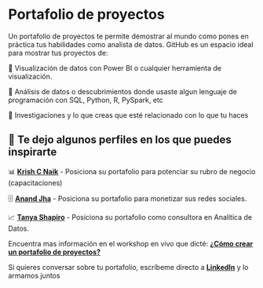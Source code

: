 # Portafolio de proyectos

Un portafolio de proyectos te permite demostrar al mundo como pones en práctica tus habilidades como analista de datos. GitHub es un espacio ideal para mostrar tus proyectos de:

🔹 Visualización de datos con Power BI o cualquier herramienta de visualización.

🔹 Análisis de datos o descubrimientos donde usaste algun lenguaje de programación con SQL, Python, R, PySpark, etc

🔹 Investigaciones y lo que creas que esté relacionado con lo que tu haces

## 🚀 Te dejo algunos perfiles en los que puedes inspirarte
📊 **[Krish C Naik](https://github.com/krishnaik06)** - Posiciona su portafolio para potenciar su rubro de negocio (capacitaciones)

🗄️ **[Anand Jha](https://github.com/anandjha90)** - Posiciona su portafolio para monetizar sus redes sociales.

📈 **[Tanya Shapiro](https://github.com/tashapiro)** - Posiciona su portafolio como consultora en Analítica de Datos.

Encuentra mas información en el workshop en vivo que dicté: **[¿Cómo crear un portafolio de proyectos?](https://vimeo.com/1063920621/e4a3ab9d8a?share=copy)**

Si quieres conversar sobre tu portafolio, escríbeme directo a **[LinkedIn](https://www.linkedin.com/in/andervcy/)** y lo armamos juntos
